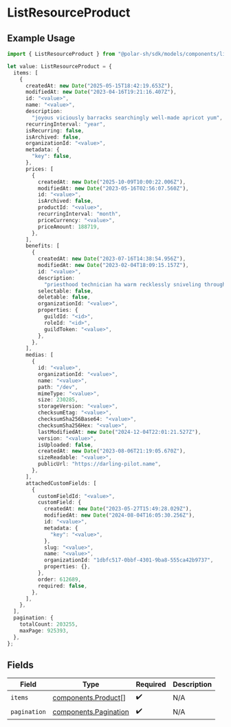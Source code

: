 # ListResourceProduct

## Example Usage

```typescript
import { ListResourceProduct } from "@polar-sh/sdk/models/components/listresourceproduct.js";

let value: ListResourceProduct = {
  items: [
    {
      createdAt: new Date("2025-05-15T18:42:19.653Z"),
      modifiedAt: new Date("2023-04-16T19:21:16.407Z"),
      id: "<value>",
      name: "<value>",
      description:
        "joyous viciously barracks searchingly well-made apricot yum",
      recurringInterval: "year",
      isRecurring: false,
      isArchived: false,
      organizationId: "<value>",
      metadata: {
        "key": false,
      },
      prices: [
        {
          createdAt: new Date("2025-10-09T10:00:22.006Z"),
          modifiedAt: new Date("2023-05-16T02:56:07.560Z"),
          id: "<value>",
          isArchived: false,
          productId: "<value>",
          recurringInterval: "month",
          priceCurrency: "<value>",
          priceAmount: 188719,
        },
      ],
      benefits: [
        {
          createdAt: new Date("2023-07-16T14:38:54.956Z"),
          modifiedAt: new Date("2023-02-04T18:09:15.157Z"),
          id: "<value>",
          description:
            "priesthood technician ha warm recklessly sniveling through pish",
          selectable: false,
          deletable: false,
          organizationId: "<value>",
          properties: {
            guildId: "<id>",
            roleId: "<id>",
            guildToken: "<value>",
          },
        },
      ],
      medias: [
        {
          id: "<value>",
          organizationId: "<value>",
          name: "<value>",
          path: "/dev",
          mimeType: "<value>",
          size: 230285,
          storageVersion: "<value>",
          checksumEtag: "<value>",
          checksumSha256Base64: "<value>",
          checksumSha256Hex: "<value>",
          lastModifiedAt: new Date("2024-12-04T22:01:21.527Z"),
          version: "<value>",
          isUploaded: false,
          createdAt: new Date("2023-08-06T21:19:05.670Z"),
          sizeReadable: "<value>",
          publicUrl: "https://darling-pilot.name",
        },
      ],
      attachedCustomFields: [
        {
          customFieldId: "<value>",
          customField: {
            createdAt: new Date("2023-05-27T15:49:28.029Z"),
            modifiedAt: new Date("2024-08-04T16:05:30.256Z"),
            id: "<value>",
            metadata: {
              "key": "<value>",
            },
            slug: "<value>",
            name: "<value>",
            organizationId: "1dbfc517-0bbf-4301-9ba8-555ca42b9737",
            properties: {},
          },
          order: 612689,
          required: false,
        },
      ],
    },
  ],
  pagination: {
    totalCount: 203255,
    maxPage: 925393,
  },
};
```

## Fields

| Field                                                          | Type                                                           | Required                                                       | Description                                                    |
| -------------------------------------------------------------- | -------------------------------------------------------------- | -------------------------------------------------------------- | -------------------------------------------------------------- |
| `items`                                                        | [components.Product](../../models/components/product.md)[]     | :heavy_check_mark:                                             | N/A                                                            |
| `pagination`                                                   | [components.Pagination](../../models/components/pagination.md) | :heavy_check_mark:                                             | N/A                                                            |